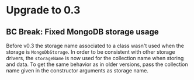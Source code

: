 # Upgrade to 0.3

## BC Break: Fixed MongoDB storage usage

Before v0.3 the storage name associated to a class wasn't used when the storage is `MongoDbStorage`.
In order to be consistent with other storage drivers, the `storageName` is now used for the collection name when storing and data.
To get the same behavior as in older versions, pass the collection name given in the constructor arguments as storage name.
